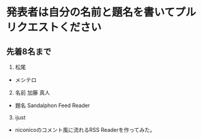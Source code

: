 # 発表者は自分の名前と題名を書いてプルリクエストください
## 先着8名まで

1. 松尾
  - メシテロ
2. 名前 加藤 真人
  - 題名 Sandalphon Feed Reader
3. ijust
  - niconicoのコメント風に流れるRSS Readerを作ってみた。
